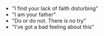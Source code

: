 
* "I find your lack of faith disturbing"
* "I am your father"
* "Do or do not. There is no try"
* "I’ve got a bad feeling about this"
